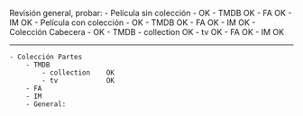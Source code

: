 Revisión general, probar:
	- Película sin colección - OK
		- TMDB	OK
		- FA	OK
		- IM	OK
	- Película con colección - OK
		- TMDB	OK
		- FA	OK
		- IM	OK
	- Colección Cabecera - OK
		- TMDB
			- collection	OK
			- tv			OK
		- FA				OK
		- IM				OK
___________________________________________
	- Colección Partes
		- TMDB
			- collection	OK
			- tv			OK
		- FA
		- IM
		- General:
